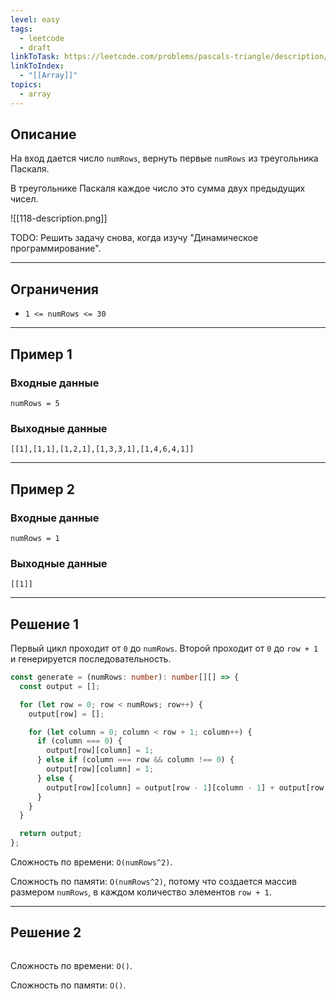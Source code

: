 ```yaml
---
level: easy
tags:
  - leetcode
  - draft
linkToTask: https://leetcode.com/problems/pascals-triangle/description/
linkToIndex:
  - "[[Array]]"
topics:
  - array
---
```

## Описание

На вход дается число `numRows`, вернуть первые `numRows` из треугольника Паскаля.

В треугольнике Паскаля каждое число это сумма двух предыдущих чисел.

![[118-description.png]]

TODO: Решить задачу снова, когда изучу "Динамическое программирование".

---
## Ограничения

- `1 <= numRows <= 30`

---
## Пример 1

### Входные данные

```
numRows = 5
```
### Выходные данные

```
[[1],[1,1],[1,2,1],[1,3,3,1],[1,4,6,4,1]]
```

---
## Пример 2

### Входные данные

```
numRows = 1
```
### Выходные данные

```
[[1]]
```

---


## Решение 1

Первый цикл проходит от `0` до `numRows`.
Второй проходит от `0` до `row + 1` и генерируется последовательность.

```typescript
const generate = (numRows: number): number[][] => {
  const output = [];

  for (let row = 0; row < numRows; row++) {
    output[row] = [];

    for (let column = 0; column < row + 1; column++) {
      if (column === 0) {
        output[row][column] = 1;
      } else if (column === row && column !== 0) {
        output[row][column] = 1;
      } else {
        output[row][column] = output[row - 1][column - 1] + output[row - 1][column];
      }
    }
  }

  return output;
};
```

Сложность по времени: `O(numRows^2)`.

Сложность по памяти: `O(numRows^2)`, потому что создается массив размером `numRows`, в каждом количество элементов `row + 1`.

---
## Решение 2

```typescript
```

Сложность по времени: `O()`.

Сложность по памяти: `O()`.

